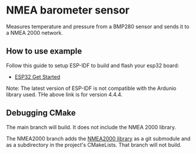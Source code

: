 # NMEA barometer sensor

Measures temperature and pressure from a BMP280 sensor and sends it to a NMEA 2000 network.

## How to use example

Follow this guide to setup ESP-IDF to build and flash your esp32 board:

- [ESP32 Get Started](https://docs.espressif.com/projects/esp-idf/en/v4.4.4/esp32/get-started/index.html#get-started-get-esp-idf)
  
Note: The latest version of ESP-IDF is not compatible with the Ardunio library used. THe above link is for version 4.4.4. 

## Debugging CMake

The main branch will build. It does not include the NMEA 2000 library. 

The NMEA2000 branch adds the [NMEA2000 library](https://github.com/ttlappalainen/NMEA2000) as a git submodule and as a subdirectory in the project's CMakeLists.
That branch will not build. 




